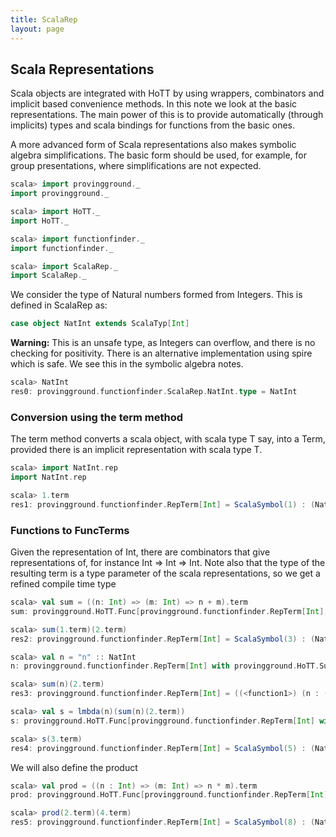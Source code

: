 ```yaml
---
title: ScalaRep
layout: page
---
```

## Scala Representations

Scala objects are integrated with HoTT by using wrappers, combinators and implicit based convenience methods. In this note we look at the basic representations. The main power of this is to provide automatically (through implicits) types and scala bindings for functions from the basic ones.

A more advanced form of Scala representations also makes symbolic algebra simplifications. The basic form should be used, for example, for group presentations, where simplifications are not expected.





```scala
scala> import provingground._
import provingground._

scala> import HoTT._
import HoTT._

scala> import functionfinder._
import functionfinder._

scala> import ScalaRep._
import ScalaRep._
```

We consider the type of Natural numbers formed from Integers. This is defined in ScalaRep as:

```scala
case object NatInt extends ScalaTyp[Int]
```

**Warning:** This is an unsafe type, as Integers can overflow, and there is no checking for positivity.
There is an alternative implementation using spire which is safe. We see this in the symbolic algebra notes.


```scala
scala> NatInt
res0: provingground.functionfinder.ScalaRep.NatInt.type = NatInt
```

### Conversion using the term method

The term method converts a scala object, with scala type T say, into a Term, provided there is an implicit representation with scala type T.


```scala
scala> import NatInt.rep
import NatInt.rep

scala> 1.term
res1: provingground.functionfinder.RepTerm[Int] = ScalaSymbol(1) : (NatInt)
```

### Functions to FuncTerms

Given the representation of Int, there are combinators that give representations of, for instance Int => Int => Int. Note also that the type of the resulting term is a type parameter of the scala representations, so we get a refined compile time type


```scala
scala> val sum = ((n: Int) => (m: Int) => n + m).term
sum: provingground.HoTT.Func[provingground.functionfinder.RepTerm[Int],provingground.HoTT.Func[provingground.functionfinder.RepTerm[Int],provingground.functionfinder.RepTerm[Int]]] = <function1>
```


```scala
scala> sum(1.term)(2.term)
res2: provingground.functionfinder.RepTerm[Int] = ScalaSymbol(3) : (NatInt)
```


```scala
scala> val n = "n" :: NatInt
n: provingground.functionfinder.RepTerm[Int] with provingground.HoTT.Subs[provingground.functionfinder.RepTerm[Int]] = n : (NatInt)

scala> sum(n)(2.term)
res3: provingground.functionfinder.RepTerm[Int] = ((<function1>) (n : (NatInt)) : ((NatInt) → (NatInt))) (ScalaSymbol(2) : (NatInt)) : (NatInt)
```


```scala
scala> val s = lmbda(n)(sum(n)(2.term))
s: provingground.HoTT.Func[provingground.functionfinder.RepTerm[Int] with provingground.HoTT.Subs[provingground.functionfinder.RepTerm[Int]],provingground.functionfinder.RepTerm[Int]] = (n : (NatInt)) ↦ (((<function1>) (n : (NatInt)) : ((NatInt) → (NatInt))) (ScalaSymbol(2) : (NatInt)) : (NatInt))
```


```scala
scala> s(3.term)
res4: provingground.functionfinder.RepTerm[Int] = ScalaSymbol(5) : (NatInt)
```

We will also define the product


```scala
scala> val prod = ((n : Int) => (m: Int) => n * m).term
prod: provingground.HoTT.Func[provingground.functionfinder.RepTerm[Int],provingground.HoTT.Func[provingground.functionfinder.RepTerm[Int],provingground.functionfinder.RepTerm[Int]]] = <function1>
```


```scala
scala> prod(2.term)(4.term)
res5: provingground.functionfinder.RepTerm[Int] = ScalaSymbol(8) : (NatInt)
```
